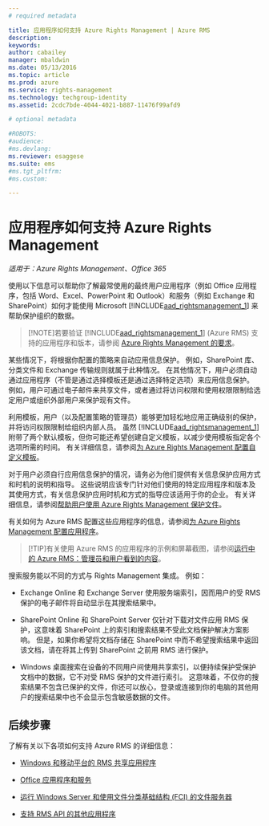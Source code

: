 ```yaml
---
# required metadata

title: 应用程序如何支持 Azure Rights Management | Azure RMS
description:
keywords:
author: cabailey
manager: mbaldwin
ms.date: 05/13/2016
ms.topic: article
ms.prod: azure
ms.service: rights-management
ms.technology: techgroup-identity
ms.assetid: 2cdc7bde-4044-4021-b887-11476f99afd9

# optional metadata

#ROBOTS:
#audience:
#ms.devlang:
ms.reviewer: esaggese
ms.suite: ems
#ms.tgt_pltfrm:
#ms.custom:

---
```


# 应用程序如何支持 Azure Rights Management

*适用于：Azure Rights Management、Office 365*

使用以下信息可以帮助你了解最常使用的最终用户应用程序（例如 Office 应用程序，包括 Word、Excel、PowerPoint 和 Outlook）和服务（例如 Exchange 和 SharePoint）如何才能使用 Microsoft [!INCLUDE[aad_rightsmanagement_1](../includes/aad_rightsmanagement_1_md.md)] 来帮助保护组织的数据。 
> [!NOTE]若要验证 [!INCLUDE[aad_rightsmanagement_1](../includes/aad_rightsmanagement_1_md.md)] (Azure RMS) 支持的应用程序和版本，请参阅 [Azure Rights Management 的要求](../get-started/requirements-azure-rms.md)。

某些情况下，将根据你配置的策略来自动应用信息保护。 例如，SharePoint 库、分类文件和 Exchange 传输规则就属于此种情况。 在其他情况下，用户必须自动通过应用程序（不管是通过选择模板还是通过选择特定选项）来应用信息保护。 例如，用户可通过电子邮件来共享文件，或者通过将访问权限和使用权限限制给选定用户或组织外部用户来保护现有文件。

利用模板，用户（以及配置策略的管理员）能够更加轻松地应用正确级别的保护，并将访问权限限制给组织内部人员。 虽然 [!INCLUDE[aad_rightsmanagement_1](../includes/aad_rightsmanagement_1_md.md)]附带了两个默认模板，但你可能还希望创建自定义模板，以减少使用模板指定各个选项所需的时间。 有关详细信息，请参阅[为 Azure Rights Management 配置自定义模板](../deploy-use/configure-custom-templates.md)。

对于用户必须自行应用信息保护的情况，请务必为他们提供有关信息保护应用方式和时机的说明和指导。 这些说明应该专门针对他们使用的特定应用程序和版本及其使用方式，有关信息保护应用时机和方式的指导应该适用于你的企业。 有关详细信息，请参阅[帮助用户使用 Azure Rights Management 保护文件](../deploy-use/help-users.md)。

有关如何为 Azure RMS 配置这些应用程序的信息，请参阅[为 Azure Rights Management 配置应用程序](../deploy-use/configure-applications.md)。

> [!TIP]有关使用 Azure RMS 的应用程序的示例和屏幕截图，请参阅[运行中的 Azure RMS：管理员和用户看到的内容](what-admins-users-see.md)。

搜索服务能以不同的方式与 Rights Management 集成。 例如： 

- Exchange Online 和 Exchange Server 使用服务端索引，因而用户的受 RMS 保护的电子邮件将自动显示在其搜索结果中。 

- SharePoint Online 和 SharePoint Server 仅针对下载对文件应用 RMS 保护，这意味着 SharePoint 上的索引和搜索结果不受此文档保护解决方案影响。 但是，如果你希望将文档存储在 SharePoint 中而不希望搜索结果中返回该文档，请在将其上传到 SharePoint 之前用 RMS 进行保护。

- Windows 桌面搜索在设备的不同用户间使用共享索引，以便持续保护受保护文档中的数据，它不对受 RMS 保护的文件进行索引。 这意味着，不仅你的搜索结果不包含已保护的文件，你还可以放心，登录或连接到你的电脑的其他用户的搜索结果中也不会显示包含敏感数据的文件。 



## 后续步骤

了解有关以下各项如何支持 Azure RMS 的详细信息：

-   [Windows 和移动平台的 RMS 共享应用程序](sharing-app-support.md)

-   [Office 应用程序和服务](office-apps-services-support.md)

-   [运行 Windows Server 和使用文件分类基础结构 (FCI) 的文件服务器](file-server-support.md)

-   [支持 RMS API 的其他应用程序](api-support.md)



<!--HONumber=May16_HO3-->


